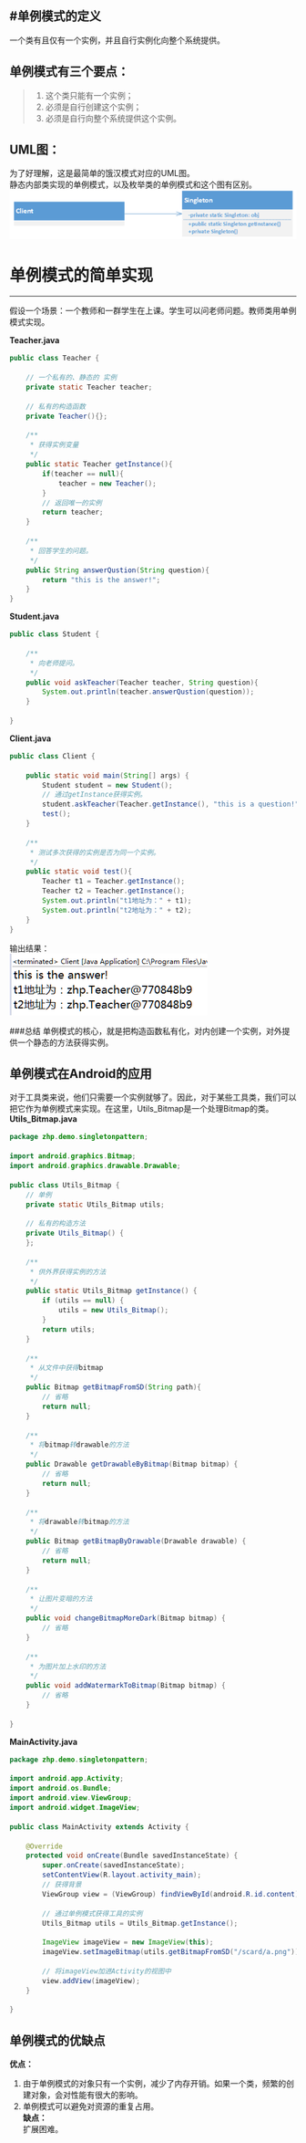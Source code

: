 #单例模式的定义
---
一个类有且仅有一个实例，并且自行实例化向整个系统提供。  

## 单例模式有三个要点：
> 1. 这个类只能有一个实例；
> 2. 必须是自行创建这个实例；
> 3. 必须是自行向整个系统提供这个实例。

## UML图：
为了好理解，这是最简单的饿汉模式对应的UML图。  
静态内部类实现的单例模式，以及枚举类的单例模式和这个图有区别。  
![image](https://github.com/Sino-Snack/DesignPattern/blob/master/%E5%8D%95%E4%BE%8B%E6%A8%A1%E5%BC%8F/images/uml.png)


# 单例模式的简单实现
---
假设一个场景：一个教师和一群学生在上课。学生可以问老师问题。教师类用单例模式实现。  

**Teacher.java**
```java
public class Teacher {  
      
    // 一个私有的、静态的 实例  
    private static Teacher teacher;  
      
    // 私有的构造函数  
    private Teacher(){};  
      
    /** 
     * 获得实例变量 
     */  
    public static Teacher getInstance(){  
        if(teacher == null){  
            teacher = new Teacher();  
        }  
        // 返回唯一的实例  
        return teacher;  
    }  
      
    /** 
     * 回答学生的问题。 
     */  
    public String answerQustion(String question){  
        return "this is the answer!";  
    }  
}  
```

**Student.java**
```java
public class Student {  
  
    /** 
     * 向老师提问。 
     */  
    public void askTeacher(Teacher teacher, String question){  
        System.out.println(teacher.answerQustion(question));  
    }  
      
}
```

**Client.java**
```java
public class Client {  
  
    public static void main(String[] args) {  
        Student student = new Student();          
        // 通过getInstance获得实例。  
        student.askTeacher(Teacher.getInstance(), "this is a question!");  
        test();  
    }  
      
    /** 
     * 测试多次获得的实例是否为同一个实例。 
     */  
    public static void test(){  
        Teacher t1 = Teacher.getInstance();  
        Teacher t2 = Teacher.getInstance();  
        System.out.println("t1地址为：" + t1);  
        System.out.println("t2地址为：" + t2);  
    }  
}  
```

输出结果：  
![image](https://github.com/Sino-Snack/DesignPattern/blob/master/%E5%8D%95%E4%BE%8B%E6%A8%A1%E5%BC%8F/images/QQ%E5%9B%BE%E7%89%8720150620123932.png)

###总结
单例模式的核心，就是把构造函数私有化，对内创建一个实例，对外提供一个静态的方法获得实例。


## 单例模式在Android的应用
对于工具类来说，他们只需要一个实例就够了。因此，对于某些工具类，我们可以把它作为单例模式来实现。在这里，Utils_Bitmap是一个处理Bitmap的类。  
**Utils_Bitmap.java**
```java
package zhp.demo.singletonpattern;  
  
import android.graphics.Bitmap;  
import android.graphics.drawable.Drawable;  
  
public class Utils_Bitmap {  
    // 单例  
    private static Utils_Bitmap utils;  
  
    // 私有的构造方法  
    private Utils_Bitmap() {  
    };  
  
    /** 
     * 供外界获得实例的方法 
     */  
    public static Utils_Bitmap getInstance() {  
        if (utils == null) {  
            utils = new Utils_Bitmap();  
        }  
        return utils;  
    }  
      
    /** 
     * 从文件中获得bitmap 
     */  
    public Bitmap getBitmapFromSD(String path){  
        // 省略  
        return null;  
    }  
  
    /** 
     * 将bitmap转drawable的方法 
     */  
    public Drawable getDrawableByBitmap(Bitmap bitmap) {  
        // 省略  
        return null;  
    }  
  
    /** 
     * 将drawable转bitmap的方法 
     */  
    public Bitmap getBitmapByDrawable(Drawable drawable) {  
        // 省略  
        return null;  
    }  
  
    /** 
     * 让图片变暗的方法 
     */  
    public void changeBitmapMoreDark(Bitmap bitmap) {  
        // 省略  
    }  
  
    /** 
     * 为图片加上水印的方法 
     */  
    public void addWatermarkToBitmap(Bitmap bitmap) {  
        // 省略  
    }  
  
}
```

**MainActivity.java**
```java
package zhp.demo.singletonpattern;  
  
import android.app.Activity;  
import android.os.Bundle;  
import android.view.ViewGroup;  
import android.widget.ImageView;  
  
public class MainActivity extends Activity {  
  
    @Override  
    protected void onCreate(Bundle savedInstanceState) {  
        super.onCreate(savedInstanceState);  
        setContentView(R.layout.activity_main);  
        // 获得背景  
        ViewGroup view = (ViewGroup) findViewById(android.R.id.content);  
          
        // 通过单例模式获得工具的实例  
        Utils_Bitmap utils = Utils_Bitmap.getInstance();  
          
        ImageView imageView = new ImageView(this);  
        imageView.setImageBitmap(utils.getBitmapFromSD("/scard/a.png"));  
          
        // 将imageView加进Activity的视图中  
        view.addView(imageView);  
    }  
      
}
```

## 单例模式的优缺点
**优点：**   
1. 由于单例模式的对象只有一个实例，减少了内存开销。如果一个类，频繁的创建对象，会对性能有很大的影响。  
2. 单例模式可以避免对资源的重复占用。  
**缺点：**  
扩展困难。
